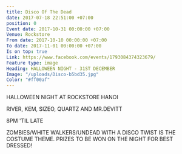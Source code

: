 ```yaml
---
title: Disco Of The Dead
date: 2017-07-18 22:51:00 +07:00
position: 0
Event date: 2017-10-31 00:00:00 +07:00
Venue: Rockstore
From date: 2017-10-10 00:00:00 +07:00
To date: 2017-11-01 00:00:00 +07:00
Is on top: true
Link: https://www.facebook.com/events/1793084374323679/
Feature type: image
Heading: HALLOWEEN NIGHT - 31ST DECEMBER
Image: "/uploads/Disco-b5bd35.jpg"
Color: "#ff00af"
---
```


HALLOWEEN NIGHT AT ROCKSTORE HANOI

RIVER, KEM, SIZEO, QUARTZ AND MR.DEVITT

8PM 'TIL LATE

ZOMBIES/WHITE WALKERS/UNDEAD WITH A DISCO TWIST IS THE COSTUME THEME. PRIZES TO BE WON ON THE NIGHT FOR BEST DRESSED!